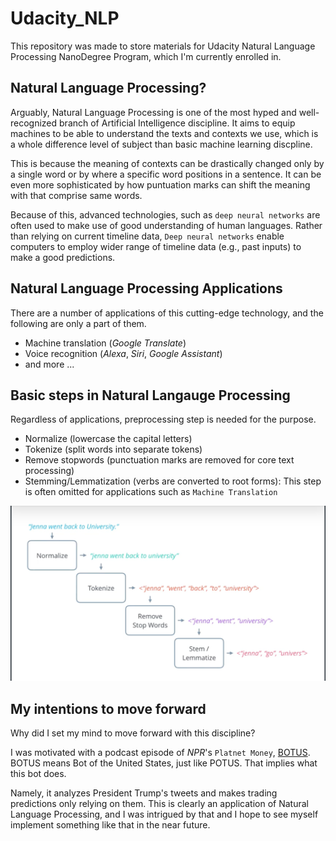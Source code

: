 # Udacity_NLP
This repository was made to store materials for Udacity Natural Language Processing NanoDegree Program, which I'm currently enrolled in.

## Natural Language Processing?

Arguably, Natural Language Processing is one of the most hyped and well-recognized branch of Artificial Intelligence discipline. It aims to equip machines to be able to understand the texts and contexts we use, which is a whole difference level of subject than basic machine learning discpline. 

This is because the meaning of contexts can be drastically changed only by a single word or by where a specific word positions in a sentence. It can be even more sophisticated by how puntuation marks can shift the meaning with that comprise same words.

Because of this, advanced technologies, such as `deep neural networks` are often used to make use of good understanding of human languages. Rather than relying on current timeline data, `Deep neural networks` enable computers to employ wider range of timeline data (e.g., past inputs) to make a good predictions.


## Natural Language Processing Applications

There are a number of applications of this cutting-edge technology, and the following are only a part of them.
* Machine translation (*Google Translate*)
* Voice recognition (*Alexa*, *Siri*, *Google Assistant*)
* and more ...


## Basic steps in Natural Langauge Processing

Regardless of applications, preprocessing step is needed for the purpose.

* Normalize (lowercase the capital letters)
* Tokenize (split words into separate tokens)
* Remove stopwords (punctuation marks are removed for core text processing)
* Stemming/Lemmatization (verbs are converted to root forms): This step is often omitted for applications such as `Machine Translation`

![](https://github.com/staedi/Udacity_NLP/raw/master/NLP%20Processes.png)

## My intentions to move forward

Why did I set my mind to move forward with this discipline?

I was motivated with a podcast episode of *NPR*'s `Platnet Money`, [BOTUS](https://www.npr.org/2019/10/08/768370374/episode-763-botus). BOTUS means Bot of the United States, just like POTUS. That implies what this bot does. 

Namely, it analyzes President Trump's tweets and makes trading predictions only relying on them. This is clearly an application of Natural Language Processing, and I was intrigued by that and I hope to see myself implement something like that in the near future.
